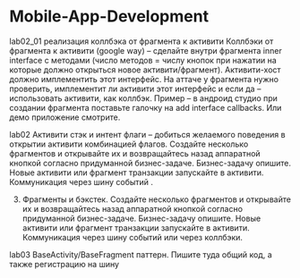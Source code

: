 # Mobile-App-Development
lab02_01 реализация коллбэка от фрагмента к активити
Коллбэки от фрагмента к активити (google way) – сделайте внутри фрагмента inner interface с методами
(число методов = числу кнопок при нажатии на которые должно открыться новое активити/фрагмент).
Активити-хост должно имплементить этот интерфейс. На аттаче у фрагмента нужно проверить, имплементит 
ли активити этот интерфейс и если да – использовать активити, как коллбэк. Пример – в андроид студио
при создании фрагмента поставьте галочку на add interface callbacks. Или демо приложение смотрите. 


lab02
Активити стэк и интент флаги – добиться желаемого поведения в открытии активити комбинацией флагов. Создайте несколько фрагментов и открывайте их и возвращайтесь назад аппаратной кнопкой согласно придуманной бизнес-задаче. Бизнес-задачу опишите. Новые активити или фрагмент транзакции запускайте в активити. Коммуникация через шину событий .

3. Фрагменты и бэкстек. Создайте несколько фрагментов и открывайте их и возвращайтесь назад аппаратной кнопкой согласно придуманной бизнес-задаче. Бизнес-задачу опишите. Новые активити или фрагмент транзакции запускайте в активити. Коммуникация через шину событий или через коллбэки.


lab03
BaseActivity/BaseFragment паттерн. Пишите туда общий код, а также регистрацию на шину

